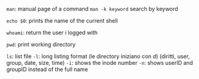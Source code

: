 `man`: manual page of a command
	`man -k keyword` search by keyword

`echo $0`: prints the name of the current shell

`whoami`: return the user i logged with

`pwd`: print working directory

`ls`: list file
	`-l`: long listing format (le directory iniziano con _d_) (diritti, user, group, date, size, time)
	`-i`: shows the inode number
	`-n`: shows userID and groupID instead of the full name
